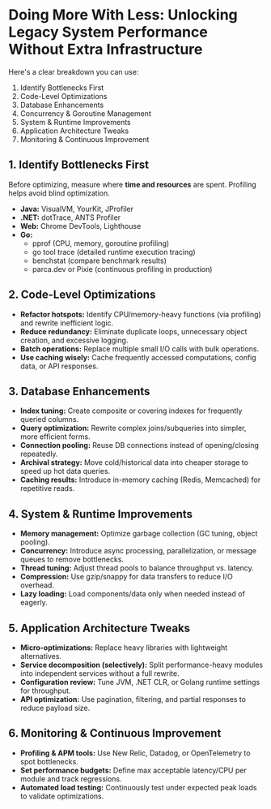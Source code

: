 # Doing More With Less: Unlocking Legacy System Performance Without Extra Infrastructure

Here's a clear breakdown you can use:

1. Identify Bottlenecks First
2. Code-Level Optimizations
3. Database Enhancements
4. Concurrency & Goroutine Management
5. System & Runtime Improvements
6. Application Architecture Tweaks
7. Monitoring & Continuous Improvement

## 1. Identify Bottlenecks First
Before optimizing, measure where **time and resources** are spent. Profiling helps avoid blind optimization.

- **Java:** VisualVM, YourKit, JProfiler
- **.NET:** dotTrace, ANTS Profiler
- **Web:** Chrome DevTools, Lighthouse
- **Go:**
    - pprof (CPU, memory, goroutine profiling)
    - go tool trace (detailed runtime execution tracing)
    - benchstat (compare benchmark results)
    - parca.dev or Pixie (continuous profiling in production)

## 2. Code-Level Optimizations

- **Refactor hotspots:** Identify CPU/memory-heavy functions (via profiling) and rewrite inefficient logic.
- **Reduce redundancy:** Eliminate duplicate loops, unnecessary object creation, and excessive logging.
- **Batch operations:** Replace multiple small I/O calls with bulk operations.
- **Use caching wisely:** Cache frequently accessed computations, config data, or API responses.

## 3. Database Enhancements

- **Index tuning:** Create composite or covering indexes for frequently queried columns.
- **Query optimization:** Rewrite complex joins/subqueries into simpler, more efficient forms.
- **Connection pooling:** Reuse DB connections instead of opening/closing repeatedly.
- **Archival strategy:** Move cold/historical data into cheaper storage to speed up hot data queries.
- **Caching results:** Introduce in-memory caching (Redis, Memcached) for repetitive reads.

## 4. System & Runtime Improvements

- **Memory management:** Optimize garbage collection (GC tuning, object pooling).
- **Concurrency:** Introduce async processing, parallelization, or message queues to remove bottlenecks.
- **Thread tuning:** Adjust thread pools to balance throughput vs. latency.
- **Compression:** Use gzip/snappy for data transfers to reduce I/O overhead.
- **Lazy loading:** Load components/data only when needed instead of eagerly.

## 5. Application Architecture Tweaks

- **Micro-optimizations:** Replace heavy libraries with lightweight alternatives.
- **Service decomposition (selectively):** Split performance-heavy modules into independent services without a full rewrite.
- **Configuration review:** Tune JVM, .NET CLR, or Golang runtime settings for throughput.
- **API optimization:** Use pagination, filtering, and partial responses to reduce payload size.

## 6. Monitoring & Continuous Improvement

- **Profiling & APM tools:** Use New Relic, Datadog, or OpenTelemetry to spot bottlenecks.
- **Set performance budgets:** Define max acceptable latency/CPU per module and track regressions.
- **Automated load testing:** Continuously test under expected peak loads to validate optimizations.


